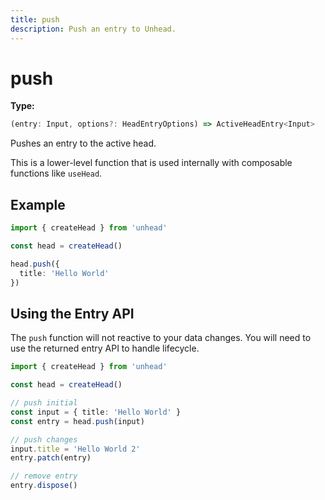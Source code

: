 ```yaml
---
title: push
description: Push an entry to Unhead.
---
```


# push

**Type:**

```ts
(entry: Input, options?: HeadEntryOptions) => ActiveHeadEntry<Input>
```

Pushes an entry to the active head.

This is a lower-level function that is used internally with composable functions like `useHead`.

## Example

```ts
import { createHead } from 'unhead'

const head = createHead()

head.push({
  title: 'Hello World'
})
```

## Using the Entry API

The `push` function will not reactive to your data changes. You will need to use the returned entry API to handle lifecycle.

```ts
import { createHead } from 'unhead'

const head = createHead()

// push initial
const input = { title: 'Hello World' }
const entry = head.push(input)

// push changes
input.title = 'Hello World 2'
entry.patch(entry)

// remove entry
entry.dispose()
```

